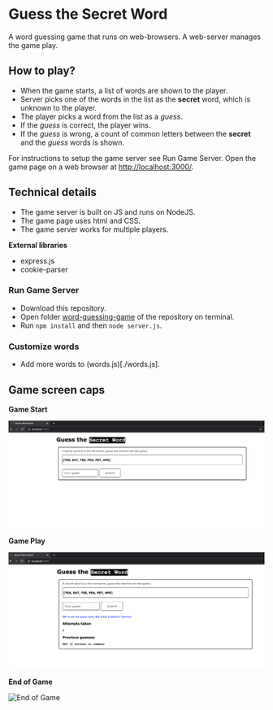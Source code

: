 # Guess the Secret Word
A word guessing game that runs on web-browsers. A web-server manages the game play. 

## How to play?
* When the game starts, a list of words are shown to the player.
* Server picks one of the words in the list as the __secret__ word, which is unknown to the player.
* The player picks a word from the list as a _guess_.
* If the _guess_ is correct, the player wins. 
* If the _guess_ is wrong, a count of common letters between the __secret__ and the _guess_ words is shown.

For instructions to setup the game server see Run Game Server.
Open the game page on a web browser at [http://localhost:3000/](http://localhost:3000/).

## Technical details
* The game server is built on JS and runs on NodeJS.
* The game page uses html and CSS.
* The game server works for multiple players.

__External libraries__

* express.js
* cookie-parser

### Run Game Server
* Download this repository.
* Open folder [word-guessing-game](./word-guessing-game/) of the repository on terminal.
* Run `npm install` and then `node server.js`.

### Customize words
* Add more words to (words.js)[./words.js].

## Game screen caps

__Game Start__

![Game Start](./images/Game_Start.png)

__Game Play__

![Game Play](./images/Game_Play.png)

__End of Game__

![End of Game](./images/Game_End.png)
